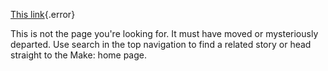 [This link](http://example.net/){.error}


This is not the page you're looking for.
It must have moved or mysteriously departed. Use search in the top navigation to find a related story or head straight to the Make: home page.